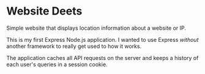 # Website Deets
Simple website that displays location information about a website or IP.

This is my first Express Node.js application. I wanted to use Express *without* another framework to really get used to how it works.

The application caches all API requests on the server and keeps a history of each user's queries in a session cookie.
